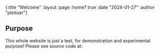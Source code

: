{:title "Welcome"
 :layout :page
 :home? true
 :date "2024-01-27"
 :author "pleituer"}

## Purpose

This whole website is just a test, for demonstration and experimental purpose! Please see source code at: 